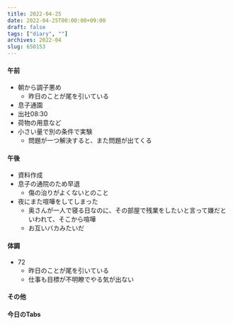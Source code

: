```yaml
---
title: 2022-04-25
date: 2022-04-25T00:00:00+09:00
draft: false
tags: ["diary", ""]
archives: 2022-04
slug: 650153
---
```

#### 午前
- 朝から調子悪め
  - 昨日のことが尾を引いている
- 息子通園
- 出社08:30
- 荷物の用意など
- 小さい量で別の条件で実験
  - 問題が一つ解決すると、また問題が出てくる
#### 午後
- 資料作成
- 息子の通院のため早退
  - 傷の治りがよくないとのこと
- 夜にまた喧嘩をしてしまった
  - 奥さんが一人で寝る日なのに、その部屋で残業をしたいと言って嫌だといわれて、そこから喧嘩
  - お互いバカみたいだ
#### 体調
- 72
  - 昨日のことが尾を引いている
  - 仕事も目標が不明瞭でやる気が出ない
#### その他
#### 今日のTabs